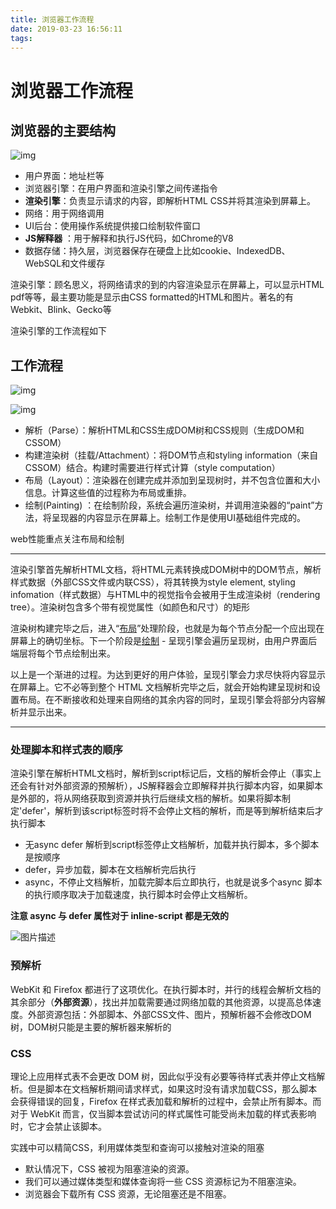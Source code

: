 ```yaml
---
title: 浏览器工作流程
date: 2019-03-23 16:56:11
tags:
---
```


# 浏览器工作流程

## 浏览器的主要结构

![img](https://www.html5rocks.com/zh/tutorials/internals/howbrowserswork/layers.png)

- 用户界面：地址栏等
- 浏览器引擎：在用户界面和渲染引擎之间传递指令
- **渲染引擎**：负责显示请求的内容，即解析HTML CSS并将其渲染到屏幕上。
- 网络：用于网络调用
- UI后台：使用操作系统提供接口绘制软件窗口
- **JS解释器** ：用于解释和执行JS代码，如Chrome的V8
- 数据存储：持久层，浏览器保存在硬盘上比如cookie、IndexedDB、WebSQL和文件缓存



渲染引擎：顾名思义，将网络请求的到的内容渲染显示在屏幕上，可以显示HTML pdf等等，最主要功能是显示由CSS formatted的HTML和图片。著名的有Webkit、Blink、Gecko等

渲染引擎的工作流程如下



## 工作流程

![img](https://www.html5rocks.com/en/tutorials/internals/howbrowserswork/flow.png)

![img](https://www.html5rocks.com/en/tutorials/internals/howbrowserswork/webkitflow.png)

- 解析（Parse）：解析HTML和CSS生成DOM树和CSS规则（生成DOM和CSSOM）
- 构建渲染树（挂载/Attachment）：将DOM节点和styling information（来自CSSOM）结合。构建时需要进行样式计算（style computation）
- 布局（Layout）：渲染器在创建完成并添加到呈现树时，并不包含位置和大小信息。计算这些值的过程称为布局或重排。
- 绘制(Painting) ：在绘制阶段，系统会遍历渲染树，并调用渲染器的“paint”方法，将呈现器的内容显示在屏幕上。绘制工作是使用UI基础组件完成的。

web性能重点关注布局和绘制

---

渲染引擎首先解析HTML文档，将HTML元素转换成DOM树中的DOM节点，解析样式数据（外部CSS文件或内联CSS），将其转换为style element, styling infomation（样式数据）与HTML中的视觉指令会被用于生成渲染树（rendering tree）。渲染树包含多个带有视觉属性（如颜色和尺寸）的矩形

渲染树构建完毕之后，进入“[布局](https://www.html5rocks.com/zh/tutorials/internals/howbrowserswork/#layout)”处理阶段，也就是为每个节点分配一个应出现在屏幕上的确切坐标。下一个阶段是[绘制](https://www.html5rocks.com/zh/tutorials/internals/howbrowserswork/#Painting) - 呈现引擎会遍历呈现树，由用户界面后端层将每个节点绘制出来。

以上是一个渐进的过程。为达到更好的用户体验，呈现引擎会力求尽快将内容显示在屏幕上。它不必等到整个 HTML 文档解析完毕之后，就会开始构建呈现树和设置布局。在不断接收和处理来自网络的其余内容的同时，呈现引擎会将部分内容解析并显示出来。

---

### 处理脚本和样式表的顺序

渲染引擎在解析HTML文档时，解析到script标记后，文档的解析会停止（事实上还会有针对外部资源的预解析），JS解释器会立即解释并执行脚本内容，如果脚本是外部的，将从网络获取到资源并执行后继续文档的解析。如果将脚本制定'defer'，解析到该script标签时将不会停止文档的解析，而是等到解析结束后才执行脚本

- 无async defer 解析到script标签停止文档解析，加载并执行脚本，多个脚本是按顺序
- defer，异步加载，脚本在文档解析完后执行
- async，不停止文档解析，加载完脚本后立即执行，也就是说多个async 脚本的执行顺序取决于加载速度，执行脚本时会停止文档解析。

**注意 async 与 defer 属性对于 inline-script 都是无效的**

![图片描述](https://segmentfault.com/img/bVCBBR)

### 预解析

WebKit 和 Firefox 都进行了这项优化。在执行脚本时，并行的线程会解析文档的其余部分（**外部资源**），找出并加载需要通过网络加载的其他资源，以提高总体速度。外部资源包括：外部脚本、外部CSS文件、图片，预解析器不会修改DOM树，DOM树只能是主要的解析器来解析的

### CSS

理论上应用样式表不会更改 DOM 树，因此似乎没有必要等待样式表并停止文档解析。但是脚本在文档解析期间请求样式，如果这时没有请求加载CSS，那么脚本会获得错误的回复，Firefox 在样式表加载和解析的过程中，会禁止所有脚本。而对于 WebKit 而言，仅当脚本尝试访问的样式属性可能受尚未加载的样式表影响时，它才会禁止该脚本。

实践中可以精简CSS，利用媒体类型和查询可以接触对渲染的阻塞

- 默认情况下，CSS 被视为阻塞渲染的资源。
- 我们可以通过媒体类型和媒体查询将一些 CSS 资源标记为不阻塞渲染。
- 浏览器会下载所有 CSS 资源，无论阻塞还是不阻塞。